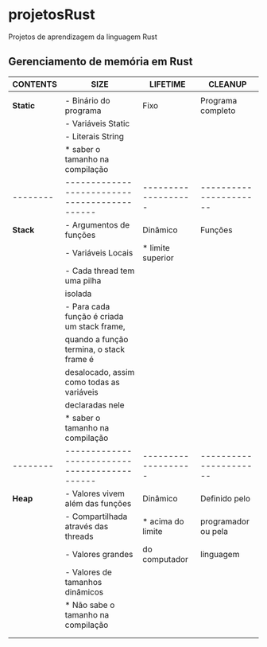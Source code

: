 # projetosRust
Projetos de aprendizagem da linguagem Rust

## Gerenciamento de memória em Rust


| CONTENTS                                             | SIZE              | LIFETIME             | CLEANUP                       |
|------------------------------------------------------|-------------------|----------------------|-------------------------------|
|        |                                             |                   |                      |                               |
| **Static** | - Binário do programa                       | Fixo              | Programa completo    | Quando o programa terminar    |
|        | - Variáveis Static                          |                   |                      |                               |
|        | - Literais String                           |                   |                      |                               |
|        | * saber o tamanho na compilação             |                   |                      |                               |
|--------|---------------------------------------------|-------------------|----------------------|-------------------------------|
| **Stack**  | - Argumentos de funções                     | Dinâmico          | Funções              | Quando as funções terminarem  |
|        | - Variáveis Locais                          | * limite superior |                      |                               |
|        | - Cada thread tem uma pilha                 |                   |                      |                               |
|        |   isolada                                   |                   |                      |                               |
|        | - Para cada função é criada um stack frame, |                   |                      |                               |
|        |   quando a função termina, o stack frame é  |                   |                      |                               |
|        |   desalocado, assim como todas as variáveis |                   |                      |                               |
|        |   declaradas nele                           |                   |                      |                               |
|        | * saber o tamanho na compilação             |                   |                      |                               |
|--------|---------------------------------------------|-------------------|----------------------|-------------------------------|
| **Heap**   | - Valores vivem além das funções            | Dinâmico          | Definido pelo        | Manualmente                   |
|        | - Compartilhada através das threads         | * acima do limite | programador ou pela  | ou via GC                     |
|        | - Valores grandes                           |   do computador   | linguagem            | ou via RAII                   |
|        | - Valores de tamanhos dinâmicos             |                   |                      |                               |
|        | * Não sabe o tamanho na compilação          |                   |                      |                               |
|        |                                             |                   |                      |                               |
|        |                                             |                   |                      |                               |
